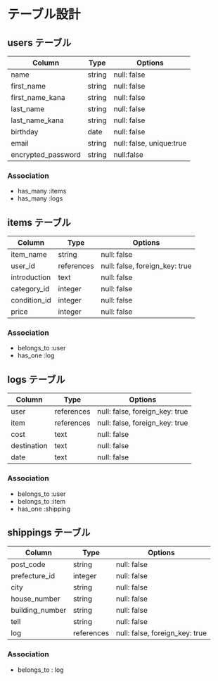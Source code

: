# テーブル設計

## users テーブル

| Column         | Type       | Options      |
| -------------- | ---------- | -------------|
| name           | string     |  null: false |
| first_name     | string     |  null: false |
| first_name_kana| string     |  null: false |
| last_name      | string     |  null: false |
| last_name_kana | string     |  null: false |
| birthday       | date       |  null: false |
| email          | string     |  null: false, unique:true |
| encrypted_password       | string     |  null:false  |

### Association

- has_many :items
- has_many :logs

## items テーブル

| Column       | Type       | Options                        |
| ------------ | -----------| -------------------------------|
| item_name    | string     | null: false                    |
| user_id      | references | null: false, foreign_key: true |
| introduction | text       | null: false                    |
| category_id  | integer    | null: false                    |
| condition_id | integer    | null: false                    |
| price        | integer    | null: false                    |

### Association

- belongs_to :user
- has_one    :log

## logs テーブル

| Column | Type       | Options                        |
| ------------- | ---------- | -------------------------------|
| user          | references | null: false, foreign_key: true |
| item          | references | null: false, foreign_key: true |
| cost          | text       | null: false                    |
| destination   | text       | null: false                    |
| date          | text       | null: false                    |
### Association

- belongs_to :user
- belongs_to :item
- has_one    :shipping

## shippings テーブル

| Column         | Type       | Options                        |
| -------------- | ---------- | -------------------------------|
| post_code      | string     | null: false                    |
| prefecture_id  | integer    | null: false                    |
| city           | string     | null: false                    |
| house_number   | string     | null: false                    |
| building_number| string     | null: false                    |
| tell           | string     | null: false                    |
| log            | references | null: false, foreign_key: true |

### Association

- belongs_to : log